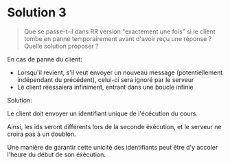 Solution 3
==========

> Que se passe-t-il dans RR version "exactement une fois" si le client tombe en panne temporairement avant d'avoir reçu une réponse ? Quelle solution proposer ?

En cas de panne du client:

- Lorsqu'il revient, s'il veut envoyer un nouveau message (potentiellement indépendant du précédent), celui-ci sera ignoré par le serveur
- Le client réessaiera infiniment, entrant dans une boucle infinie

Solution:

Le client doit envoyer un identifiant unique de l'écécution du cours.

Ainsi, les ids seront différents lors de la seconde éxécution, et le serveur ne croira pas à un doublon.

Une manière de garantir cette unicité des identifiants peut être d'y accoler l'heure du début de son éxécution.
